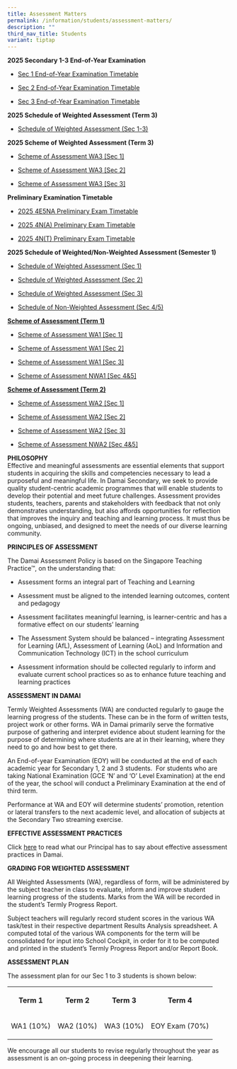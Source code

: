 ```yaml
---
title: Assessment Matters
permalink: /information/students/assessment-matters/
description: ""
third_nav_title: Students
variant: tiptap
---
```

<p><strong>2025 Secondary 1-3 End-of-Year Examination</strong>
</p>
<ul data-tight="true" class="tight">
<li>
<p><a href="/files/Information/Students/Assessment/Sec_1_End_of_Year_Examination_Timetable.pdf" rel="noopener noreferrer nofollow" target="_blank">Sec 1 End-of-Year Examination Timetable</a>
</p>
</li>
<li>
<p><a href="/files/Information/Students/Assessment/Sec_2_End_of_Year_Examination_Timetable.pdf" rel="noopener noreferrer nofollow" target="_blank">Sec 2 End-of-Year Examination Timetable</a>
</p>
</li>
<li>
<p><a href="/files/Information/Students/Assessment/Sec_3_End_of_Year_Examination_Timetable.pdf" rel="noopener noreferrer nofollow" target="_blank">Sec 3 End-of-Year Examination Timetable</a>
</p>
</li>
</ul>
<p><strong>2025 Schedule of Weighted Assessment (Term 3)</strong>
</p>
<ul data-tight="true" class="tight">
<li>
<p><a href="/files/Information/Students/Assessment/2025_Schedule_of_Weighted_Assessment_3__Sec_1_3_.pdf" rel="noopener noreferrer nofollow" target="_blank">Schedule of Weighted Assessment (Sec 1-3)</a>
</p>
</li>
</ul>
<p><strong>2025 Scheme of Weighted Assessment (Term 3)</strong>
</p>
<ul data-tight="true" class="tight">
<li>
<p><a href="/files/Information/Students/Assessment/Scheme_of_Assessment_WA3__Sec_1_.pdf" rel="noopener nofollow" target="_blank">Scheme of Assessment WA3 [Sec 1]</a>
</p>
</li>
<li>
<p><a href="/files/Information/Students/Assessment/Scheme_of_Assessment_WA3__Sec_2_.pdf" rel="noopener nofollow" target="_blank">Scheme of Assessment WA3 [Sec 2]</a>
</p>
</li>
<li>
<p><a href="/files/Information/Students/Assessment/Scheme_of_Assessment_WA3__Sec_3_.pdf" rel="noopener nofollow" target="_blank">Scheme of Assessment WA3 [Sec 3]</a>
</p>
</li>
</ul>
<p><strong>Preliminary Examination Timetable</strong>
</p>
<ul data-tight="true" class="tight">
<li>
<p><a href="/files/Information/Students/Assessment/2025S2_4E5N_A__Preliminary_Exam_Timetable.pdf" rel="noopener noreferrer nofollow" target="_blank">2025 4E5NA Preliminary Exam Timetable</a>
</p>
</li>
<li>
<p><a href="/files/Information/Students/Assessment/2025S2_4N_A__Preliminary_Exam_Timetable.pdf" rel="noopener nofollow" target="_blank">2025 4N(A) Preliminary Exam Timetable</a>
</p>
</li>
<li>
<p><a href="/files/Information/Students/Assessment/2025S2_4N_T__Preliminary_Exam_Timetable.pdf" rel="noopener nofollow" target="_blank">2025 4N(T) Preliminary Exam Timetable</a>
</p>
</li>
</ul>
<p><strong>2025 Schedule of Weighted/Non-Weighted Assessment (Semester 1)</strong>
</p>
<ul data-tight="true" class="tight">
<li>
<p><a href="/files/Information/Students/Assessment/2025sem1_schedule_of_weighted_assessments__sec_1_.pdf" rel="noopener noreferrer nofollow" target="_blank">Schedule of Weighted Assessment (Sec 1)</a>
</p>
</li>
<li>
<p><a href="/files/Information/Students/Assessment/2025sem1_schedule_of_weighted_assessments__sec_2_.pdf" rel="noopener noreferrer nofollow" target="_blank">Schedule of Weighted Assessment (Sec 2)</a>
</p>
</li>
<li>
<p><a href="/files/Information/Students/Assessment/2025sem1_schedule_of_weighted_assessments__sec_3_.pdf" rel="noopener noreferrer nofollow" target="_blank">Schedule of Weighted Assessment (Sec 3)</a>
</p>
</li>
<li>
<p><a href="/files/Information/Students/Assessment/2025sem1_schedule_of_non_weighted_assessments__sec_4_5_.pdf" rel="noopener noreferrer nofollow" target="_blank">Schedule of Non-Weighted Assessment (Sec 4/5)</a>
</p>
</li>
</ul>
<p><strong><u>Scheme of Assessment (Term 1)</u></strong>
</p>
<ul data-tight="true" class="tight">
<li>
<p><a href="/files/Information/Students/Assessment/Scheme_of_Assessment_WA1__Sec_1_.pdf" rel="noopener noreferrer nofollow" target="_blank">Scheme of Assessment WA1 [Sec 1]</a>
</p>
</li>
<li>
<p><a href="/files/Information/Students/Assessment/Scheme_of_Assessment_WA1__Sec_2_.pdf" rel="noopener noreferrer nofollow" target="_blank">Scheme of Assessment WA1 [Sec 2]</a>
</p>
</li>
<li>
<p><a href="/files/Information/Students/Assessment/Scheme_of_Assessment_WA1__Sec_3_.pdf" rel="noopener noreferrer nofollow" target="_blank">Scheme of Assessment WA1 [Sec 3]</a>
</p>
</li>
<li>
<p><a href="/files/Information/Students/Assessment/Scheme_of_Assessment_NWA1__Sec_4_5_.pdf" rel="noopener noreferrer nofollow" target="_blank">Scheme of Assessment&nbsp;NWA1 [Sec 4&amp;5]</a>
</p>
</li>
</ul>
<p><strong><u>Scheme of Assessment (Term 2)</u></strong>
</p>
<ul data-tight="true" class="tight">
<li>
<p><a href="/files/Information/Students/Assessment/Scheme_of_Assessment_WA2__Sec_1_.pdf" rel="noopener noreferrer nofollow" target="_blank">Scheme of Assessment WA2 [Sec 1]</a>
</p>
</li>
<li>
<p><a href="/files/Information/Students/Assessment/Scheme_of_Assessment_WA2__Sec_2_.pdf" rel="noopener noreferrer nofollow" target="_blank">Scheme of Assessment WA2 [Sec 2]</a>
</p>
</li>
<li>
<p><a href="/files/Information/Students/Assessment/Scheme_of_Assessment_WA2__Sec_3_.pdf" rel="noopener noreferrer nofollow" target="_blank">Scheme of Assessment WA2 [Sec 3]</a>
</p>
</li>
<li>
<p><a href="/files/Information/Students/Assessment/Scheme_of_Assessment_NWA2__Sec_4_5_.pdf" rel="noopener noreferrer nofollow" target="_blank">Scheme of Assessment NWA2 [Sec 4&amp;5]</a>
</p>
</li>
</ul>
<p><strong>PHILOSOPHY</strong>
<br>Effective and meaningful assessments are essential elements that support
students in acquiring the skills and competencies necessary to lead a purposeful
and meaningful life. In Damai Secondary, we seek to provide quality student-centric
academic programmes that will enable students to develop their potential
and meet future challenges. Assessment provides students, teachers, parents
and stakeholders with feedback that not only demonstrates understanding,
but also affords opportunities for reflection that improves the inquiry
and teaching and learning process. It must thus be ongoing, unbiased, and
designed to meet the needs of our diverse learning community.&nbsp;</p>
<p><strong>PRINCIPLES OF ASSESSMENT</strong>&nbsp;</p>
<p>The Damai Assessment Policy is based on the Singapore Teaching Practice™,
on the understanding that:</p>
<ul>
<li>
<p>Assessment forms an integral part of Teaching and Learning&nbsp;</p>
</li>
<li>
<p>Assessment must be aligned to the intended learning outcomes, content
and pedagogy</p>
</li>
<li>
<p>Assessment facilitates meaningful learning, is learner-centric and has
a formative effect on our students’ learning</p>
</li>
<li>
<p>The Assessment System should be balanced – integrating Assessment for
Learning (AfL), Assessment of Learning (AoL) and Information and Communication
Technology (ICT) in the school curriculum</p>
</li>
<li>
<p>Assessment information should be collected regularly to inform and evaluate
current school practices so as to enhance future teaching and learning
practices</p>
</li>
</ul>
<p><strong>ASSESSMENT IN DAMAI</strong>
</p>
<p>Termly Weighted Assessments (WA) are conducted regularly to gauge the
learning progress of the students. These can be in the form of written
tests, project work or other forms. WA in Damai primarily serve the formative
purpose of gathering and interpret evidence about student learning for
the purpose of determining where students are at in their learning, where
they need to go and how best to get there.</p>
<p>An End-of-year Examination (EOY) will be conducted at the end of each
academic year for Secondary 1, 2 and 3 students.&nbsp; For students who
are taking National Examination (GCE ‘N’ and ‘O’ Level Examination) at
the end of the year, the school will conduct a Preliminary Examination
at the end of third term.</p>
<p>Performance at WA and EOY will determine students’ promotion, retention
or lateral transfers to the next academic level, and allocation of subjects
at the Secondary Two streaming exercise.</p>
<p><strong>EFFECTIVE ASSESSMENT PRACTICES</strong>
</p>
<p>Click&nbsp;<a href="/files/contact-jul19%20(Ms%20Chan).pdf" rel="noopener noreferrer nofollow" target="_blank">here</a>&nbsp;to
read what our Principal has to say about effective assessment practices
in Damai.</p>
<p><strong>GRADING FOR WEIGHTED ASSESSMENT</strong>
</p>
<p>All Weighted Assessments (WA), regardless of form, will be administered
by the subject teacher in class to evaluate, inform and improve student
learning progress of the students. Marks from the WA will be recorded in
the student’s Termly Progress Report.</p>
<p>Subject teachers will regularly record student scores in the various WA
task/test in their respective department Results Analysis spreadsheet.
A computed total of the various WA components for the term will be consolidated
for input into School Cockpit, in order for it to be computed and printed
in the student’s Termly Progress Report and/or Report Book.</p>
<p><strong>ASSESSMENT PLAN</strong>
</p>
<p>The assessment plan for our Sec 1 to 3 students is shown below:</p>
<table style="minWidth: 100px">
<colgroup>
<col>
<col>
<col>
<col>
</colgroup>
<tbody>
<tr>
<th rowspan="1" colspan="1">
<p>Term 1</p>
</th>
<th rowspan="1" colspan="1">
<p>Term 2</p>
</th>
<th rowspan="1" colspan="1">
<p>Term 3</p>
</th>
<th rowspan="1" colspan="1">
<p>Term 4</p>
</th>
</tr>
<tr>
<td rowspan="1" colspan="1">
<p>WA1 (10%)</p>
</td>
<td rowspan="1" colspan="1">
<p>WA2 (10%)</p>
</td>
<td rowspan="1" colspan="1">
<p>WA3 (10%)</p>
</td>
<td rowspan="1" colspan="1">
<p>EOY Exam (70%)</p>
</td>
</tr>
</tbody>
</table>
<p>We encourage all our students to revise regularly throughout the year
as assessment is an on-going process in deepening their learning.</p>